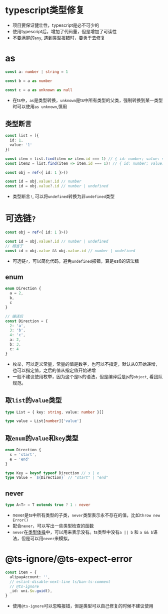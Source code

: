 # typescript类型修复

- 项目要保证健壮性，typescript是必不可少的
- 使用typescript后，增加了代码量，但是增加了可读性
- 不要满屏的`any`, 遇到类型报错时，要勇于去修复

# as

```ts
const a: number | string = 1

const b = a as number

const c = a as unknown as null
```

- 在ts中，`as`是类型转换，`unknown`是ts中所有类型的父类，强制转换到某一类型时可以使用`as unknown`,慎用

## 类型断言

```ts
const list = [{
  id: 1,
  value: '1'
}]

const item = list.find(item => item.id === 1) // { id: number; value: string } | undefined
const item2 = list.find(item => item.id === 1)! // { id: number; value: string }

const obj = ref<{ id: 1 }>()

const id = obj.value!.id // number
const id = obj.value?.id // number | undefined
```

- 类型断言`!`, 可以将`undefined`转换为非`undefined`类型

# 可选链`?`

```ts
const obj = ref<{ id: 1 }>()

const id = obj.value?.id // number | undefined
// 相当于
const id = obj.value && obj.value.id // number | undefined
```

- 可选链`?`，可以简化代码，避免`undefined`报错，算是es6的语法糖

## enum

```ts
enum Direction {
  a = 2,
  b,
  c
}

// 编译后
const Direction = {
  2: 'a',
  3: 'b',
  4: 'c',
  a: 2,
  b: 3,
  c: 4
}
```

- 枚举，可以定义常量，常量的值是数字，也可以不指定，默认从0开始递增，也可以指定值，之后的值从指定值开始递增
- 一般不建议使用枚举，因为这个是ts的语法，但是编译后是js的`object`, 看团队规范。

## 取`list`的`value`类型

```ts
type List = { key: string, value: number }[]

type value = List[number]['value']
```

## 取`enum`的`value`和`key`类型

```ts
enum Direction {
  s = 'start',
  e = 'end'
}

type Key = keyof typeof Direction // s | e
type Value = `${Direction}` // "start" | "end"
```

## never

```ts
type A<T> = T extends true ? 1 : never
```

- never是ts中所有类型的子类，`never`类型表示永不存在的值，比如`throw new Error()`
- 配合`never`，可以写出一些类型检查的函数
- `never`在[类型体操](https://github.com/type-challenges/type-challenges)中，可以用来表示没有。ts类型中没有`a || b` 和 `a && b`语法，但是可以用`never`来模拟。

# @ts-ignore/@ts-expect-error

```ts
const item = {
  alipayAccount: '',
  // eslint-disable-next-line ts/ban-ts-comment
  // @ts-ignore
  _id: uni.$u.guid(),
}
```

- 使用`@ts-ignore`可以忽略报错，但是类型可以自己修复的时候不建议使用
